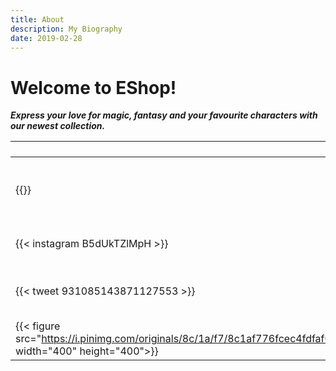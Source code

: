 ```yaml
---
title: About
description: My Biography
date: 2019-02-28
---
```

# Welcome to EShop!  <br>
***Express your love for magic, fantasy and your favourite characters with our newest collection.***


``` ```  | ``` ```
--- | --- 
{{<youtube NiiBSu9ZhwI>}} | **Feel festive with our Limited Edition** 
{{< instagram B5dUkTZlMpH >}} | **Follow us on Instagram**
{{< tweet 931085143871127553 >}} |  **Check our Limited Edition** 
{{< figure src="https://i.pinimg.com/originals/8c/1a/f7/8c1af776fcec4fdfaf04bbe3dbbc990a.jpg" width="400" height="400">}} | **Discover the joy of shine** 
